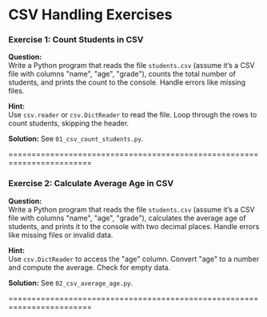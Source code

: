 # CSV Handling Exercises

### Exercise 1: Count Students in CSV
**Question:**  
Write a Python program that reads the file `students.csv` (assume it’s a CSV file with columns "name", "age", "grade"), counts the total number of students, and prints the count to the console. Handle errors like missing files.

**Hint:**  
Use `csv.reader` or `csv.DictReader` to read the file. Loop through the rows to count students, skipping the header.

**Solution:** See `01_csv_count_students.py`.

========================================================================

### Exercise 2: Calculate Average Age in CSV
**Question:**  
Write a Python program that reads the file `students.csv` (assume it’s a CSV file with columns "name", "age", "grade"), calculates the average age of students, and prints it to the console with two decimal places. Handle errors like missing files or invalid data.

**Hint:**  
Use `csv.DictReader` to access the "age" column. Convert "age" to a number and compute the average. Check for empty data.

**Solution:** See `02_csv_average_age.py`.

========================================================================

